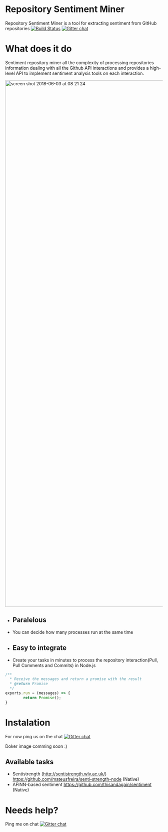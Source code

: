 # Repository Sentiment Miner

Repository Sentiment Miner is a tool for extracting sentiment from GitHub repositories
[![Build Status](https://travis-ci.org/mateusfreira/repository-sentiment-miner.svg?branch=master)](https://travis-ci.org/mateusfreira/repository-sentiment-miner)
[![Gitter chat](https://badges.gitter.im/gitterHQ/gitter.png)](https://gitter.im/commits-miner/Lobby)
# What does it do
Sentiment repository miner all the complexity of processing repositories information dealing with all the Github API interactions and provides a high-level API to implement sentiment analysis tools on each interaction.

<img width="1680" alt="screen shot 2018-06-03 at 08 21 24" src="https://user-images.githubusercontent.com/234049/40886033-4344fc78-6707-11e8-8a9d-b5dedd5e7b1e.png">



* ## Paralelous
* You can decide how many processes  run at the same time

* ## Easy to integrate
* Create your tasks in minutes to process the repository interaction(Pull, Pull Comments and Commits) in Node.js
```javascript
/**
  * Receive the messages and return a promise with the result
  * @return Promise
  */
exports.run = (messages) => {
        return Promise();
}
```

# Instalation
For now ping us on the chat [![Gitter chat](https://badges.gitter.im/gitterHQ/gitter.png)](https://gitter.im/commits-miner/Lobby)

Doker image comming soon :) 
<!---
## Requirements
* Node.js > 8 https://nodejs.org/en/
## From NPM
* Install `npm install commit-miner`
* Run `commit-miner s`
## From source code
* Clone the repository
* Create a './config/default.json' using `./config/production-sample.json` as a example
* run `npm i`
* run `npm run server` (To start the server)
    * run `npm run client` (To start the web client)
-->
## Available tasks

* Sentistrength (http://sentistrength.wlv.ac.uk/) https://github.com/mateusfreira/senti-strength-node (Native)
* AFINN-based sentiment https://github.com/thisandagain/sentiment (Native)


# Needs help? 
Ping me on chat [![Gitter chat](https://badges.gitter.im/gitterHQ/gitter.png)](https://gitter.im/commits-miner/Lobby)



